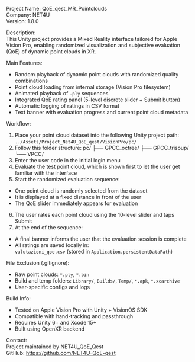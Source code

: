 Project Name: QoE_qest_MR_Pointclouds  
Company: NET4U  
Version: 1.8.0  

Description:  
This Unity project provides a Mixed Reality interface tailored for Apple Vision Pro, enabling randomized visualization and subjective evaluation (QoE) of dynamic point clouds in XR.

Main Features:  
- Random playback of dynamic point clouds with randomized quality combinations  
- Point cloud loading from internal storage (Vision Pro filesystem)  
- Animated playback of `.ply` sequences  
- Integrated QoE rating panel (5-level discrete slider + Submit button)  
- Automatic logging of ratings in CSV format  
- Text banner with evaluation progress and current point cloud metadata  

Workflow:  
1. Place your point cloud dataset into the following Unity project path:  
   `../Assets/Project_Net4U_QoE_qest/VisionPro/pc/`    
2.	Follow this folder structure: pc/ ├── GPCC_octree/ ├── GPCC_trisoup/ └── VPCC/
3. Enter the user code in the initial login menu  
4. Evaluate the test point cloud, which is shown first to let the user get familiar with the interface  
5. Start the randomized evaluation sequence:  
- One point cloud is randomly selected from the dataset  
- It is displayed at a fixed distance in front of the user  
- The QoE slider immediately appears for evaluation  
6. The user rates each point cloud using the 10-level slider and taps Submit  
7. At the end of the sequence:  
- A final banner informs the user that the evaluation session is complete  
- All ratings are saved locally in:  
  `valutazioni_qoe.csv` (stored in `Application.persistentDataPath`)  

File Exclusion (.gitignore):  
- Raw point clouds: `*.ply`, `*.bin`  
- Build and temp folders: `Library/`, `Builds/`, `Temp/`, `*.apk`, `*.xcarchive`  
- User-specific configs and logs  

Build Info:  
- Tested on Apple Vision Pro with Unity + VisionOS SDK  
- Compatible with hand-tracking and passthrough  
- Requires Unity 6+ and Xcode 15+  
- Built using OpenXR backend  

Contact:  
Project maintained by NET4U_QoE_Qest  
GitHub: https://github.com/NET4U-QoE-qest
 
